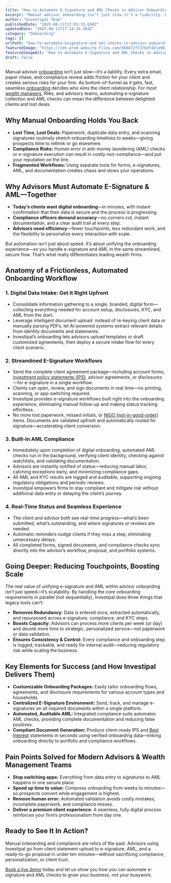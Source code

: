 ```yaml
---
title: "How to Automate E-Signature and AML Checks in Advisor Onboarding Without Sacrificing Client Experience"
excerpt: "Manual advisor onboarding isn’t just slow-it’s a liability. Every extra email, paper chase, and compliance review adds friction for your client and creates serious risks for your firm."
author: "Investipal Team"
publishedDate: "2025-08-11T17:01:33.658Z"
updatedDate: "2025-08-11T17:14:25.364Z"
category: "Onboarding"
tags: []
urlPath: "how-to-automate-esignature-and-aml-checks-in-advisor-onboarding-without-sacrificing-client-experience"
featuredImage: "https://cdn.prod.website-files.com/666872ff37bdf42ce9637d77/689a2142338bd53b44297f40_Why%20Wealth%20Managers%20Spend%2080%25%20of%20Their%20Time%20on%20Admin%20Instead%20of%20Growth%20(13).png"
featuredImageAlt: "How to Automate E-Signature and AML Checks in Advisor Onboarding Without Sacrificing Client Experience"
draft: false
---
```

<p id="">Manual advisor <a href="/blog/onboarding">onboarding</a> isn’t just slow—it’s a liability. Every extra email, paper chase, and compliance review adds friction for your client and creates serious risks for your firm. As bottom-of-funnel as it gets, fast, seamless <a href="/blog/onboarding">onboarding</a> decides who wins the client relationship. For most <a href="/segments/wealth-managers">wealth managers</a>, RIAs, and advisory teams, automating e-signature collection and AML checks can mean the difference between delighted clients and lost deals.</p><h2 id="">Why Manual Onboarding Holds You Back</h2><ul id=""><li id=""><strong id="">Lost Time, Lost Deals:</strong> Paperwork, duplicate data entry, and scanning signatures routinely stretch onboarding timelines to weeks—giving prospects time to rethink or go elsewhere.</li><li id=""><strong id="">Compliance Risks:</strong> Human error in anti-money laundering (AML) checks or e-signature execution can result in costly non-compliance—and put your reputation on the line.</li><li id=""><strong id="">Fragmented Workflows:</strong> Using separate tools for forms, e-signatures, AML, and documentation creates chaos and slows your operations.</li></ul><h2 id="">Why Advisors Must Automate E-Signature & AML—Together</h2><ul id=""><li id=""><strong id="">Today’s clients want digital onboarding</strong>—in minutes, with instant confirmation that their data is secure and the process is progressing.</li><li id=""><strong id="">Compliance officers demand accuracy</strong>—no corners cut, instant documentation, and a clear audit trail at every step.</li><li id=""><strong id="">Advisors need efficiency</strong>—fewer touchpoints, less redundant work, and the flexibility to personalize every interaction with scale.</li></ul><p id="">But automation isn’t just about speed. It’s about unifying the onboarding experience—so you handle e-signature and AML in the same streamlined, secure flow. That’s what really differentiates leading wealth firms.</p><h2 id="">Anatomy of a Frictionless, Automated Onboarding Workflow</h2><h3 id="">1. Digital Data Intake: Get It Right Upfront</h3><ul id=""><li id="">Consolidate information gathering to a single, branded, digital form—collecting everything needed for account setup, disclosures, KYC, and AML from the start.</li><li id="">Leverage intelligent document upload: instead of re-keying client data or manually parsing PDFs, let AI-powered systems extract relevant details from identity documents and statements.</li><li id="">Investipal’s onboarding lets advisors upload templates or draft customized agreements, then deploy a secure intake flow for every client scenario.</li></ul><h3 id="">2. Streamlined E-Signature Workflows</h3><ul id=""><li id="">Send the complete client agreement package—including account forms, <a href="/features/investment-policy-statements" id="">investment policy statements (IPS)</a>, advisor agreements, or disclosures—for e-signature in a single workflow.</li><li id="">Clients can open, review, and sign documents in real time—no printing, scanning, or app-switching required.</li><li id="">Investipal provides e-signature workflows built right into the onboarding experience, eliminating manual follow-up and making status tracking effortless.</li><li id="">No more lost paperwork, missed initials, or <a href="/blog/understanding-nigos-why-theyre-costing-your-firm-and-how-to-reduce-them" id="">NIGO (not-in-good-order)</a> items. Documents are validated upfront and automatically routed for signature—accelerating client conversion.</li></ul><h3 id="">3. Built-In AML Compliance</h3><ul id=""><li id="">Immediately upon completion of digital onboarding, automated AML checks run in the background, verifying client identity, checking against watchlists, and validating documentation.</li><li id="">Advisors are instantly notified of status—reducing manual labor, catching exceptions early, and minimizing compliance gaps.</li><li id="">All AML and KYC results are logged and auditable, supporting ongoing regulatory obligations and periodic reviews.</li><li id="">Investipal empowers firms to stay compliant and mitigate risk without additional data entry or delaying the client’s journey.</li></ul><h3 id="">4. Real-Time Status and Seamless Experience</h3><ul id=""><li id="">The client and advisor both see real-time progress—what’s been submitted, what’s outstanding, and where signatures or reviews are needed.</li><li id="">Automatic reminders nudge clients if they miss a step, eliminating unnecessary delays.</li><li id="">All completed forms, signed documents, and compliance checks sync directly into the advisor’s workflow, proposal, and portfolio systems.</li></ul><h2 id="">Going Deeper: Reducing Touchpoints, Boosting Scale</h2><p id="">The real value of unifying e-signature and AML within advisor onboarding isn’t just speed—it’s scalability. By handling the core onboarding requirements in parallel (not sequentially), Investipal does three things that legacy tools can’t:</p><ul id=""><li id=""><strong id="">Removes Redundancy:</strong> Data is entered once, extracted automatically, and repurposed across e-signature, compliance, and KYC steps.</li><li id=""><strong id="">Boosts Capacity:</strong> Advisors can process more clients per week (or day) and devote more time to strategic, personalized service—not paperwork or data validation.</li><li id=""><strong id="">Ensures Consistency & Control:</strong> Every compliance and onboarding step is logged, trackable, and ready for internal audit—reducing regulatory risk while scaling the business.</li></ul><h2 id="">Key Elements for Success (and How Investipal Delivers Them)</h2><ul id=""><li id=""><strong id="">Customizable Onboarding Packages:</strong> Easily tailor onboarding flows, agreements, and disclosure requirements for various account types and households.</li><li id=""><strong id="">Centralized E-Signature Environment:</strong> Send, track, and manage e-signatures on all required documents within a single platform.</li><li id=""><strong id="">Automated, Auditable AML:</strong> Integrated compliance suite automates AML checks, providing complete documentation and reducing false positives.</li><li id=""><strong id="">Compliant Document Generation:</strong> Produce client-ready IPS and <a href="/features/regulation-best-interest-generator" id="">Best Interest</a> statements in seconds using verified onboarding data—linking onboarding directly to portfolio and compliance workflows.</li></ul><h2 id="">Pain Points Solved for Modern Advisors & Wealth Management Teams</h2><ul id=""><li id=""><strong id="">Stop switching apps:</strong> Everything from data entry to signatures to AML happens in one secure place.</li><li id=""><strong id="">Speed up time to value:</strong> Compress onboarding from weeks to minutes—so prospects convert while engagement is highest.</li><li id=""><strong id="">Remove human error:</strong> Automated validation avoids costly mistakes, incomplete paperwork, and compliance misses.</li><li id=""><strong id="">Deliver a premium client experience:</strong> A seamless, fully digital process reinforces your firm’s professionalism from day one.</li></ul><h2 id="">Ready to See It In Action?</h2><p id="">Manual onboarding and compliance are relics of the past. Advisors using Investipal go from client statement upload to e-signature, AML, and a ready-to-go proposal in under ten minutes—without sacrificing compliance, personalization, or client trust.</p><p id=""><a href="/book-a-demo" id="">Book a live demo</a> today and let us show you how you can automate e-signature and AML checks to grow your business, not your busywork.</p>